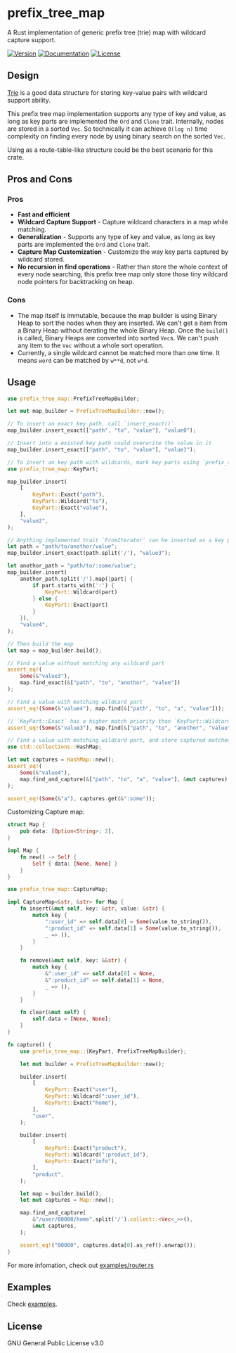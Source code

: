 # prefix_tree_map
A Rust implementation of generic prefix tree (trie) map with wildcard capture support.

[![Version](https://img.shields.io/crates/v/prefix_tree_map.svg?style=flat)](https://crates.io/crates/prefix_tree_map)
[![Documentation](https://img.shields.io/badge/docs-release-brightgreen.svg?style=flat)](https://docs.rs/prefix_tree_map)
[![License](https://img.shields.io/crates/l/prefix_tree_map.svg?style=flat)](https://github.com/EAimTY/prefix_tree_map/blob/master/LICENSE)

## Design
[Trie](https://en.wikipedia.org/wiki/Trie) is a good data structure for storing key-value pairs with wildcard support ability.

This prefix tree map implementation supports any type of key and value, as long as key parts are implemented the `Ord` and `Clone` trait. Internally, nodes are stored in a sorted `Vec`. So technically it can achieve `O(log n)` time complexity on finding every node by using binary search on the sorted `Vec`.

Using as a route-table-like structure could be the best scenario for this crate.

## Pros and Cons

### Pros
- **Fast and efficient**
- **Wildcard Capture Support** - Capture wildcard characters in a map while matching.
- **Generalization** - Supports any type of key and value, as long as key parts are implemented the `Ord` and `Clone` trait.
- **Capture Map Customization** - Customize the way key parts captured by wildcard stored.
- **No recursion in find operations** - Rather than store the whole context of every node searching, this prefix tree map only store those tiny wildcard node pointers for backtracking on heap.

### Cons
- The map itself is immutable, because the map builder is using Binary Heap to sort the nodes when they are inserted. We can't get a item from a Binary Heap without iterating the whole Binary Heap. Once the `build()` is called, Binary Heaps are converted into sorted `Vec`s. We can't push any item to the `Vec` without a whole sort operation.
- Currently, a single wildcard cannot be matched more than one time. It means `word` can be matched by `w**d`, not `w*d`.

## Usage
```rust
use prefix_tree_map::PrefixTreeMapBuilder;

let mut map_builder = PrefixTreeMapBuilder::new();

// To insert an exact key path, call `insert_exact()`
map_builder.insert_exact(["path", "to", "value"], "value0");

// Insert into a existed key path could overwrite the value in it
map_builder.insert_exact(["path", "to", "value"], "value1");

// To insert an key path with wildcards, mark key parts using `prefix_tree_map::KeyPart` and call `insert()`
use prefix_tree_map::KeyPart;

map_builder.insert(
    [
        KeyPart::Exact("path"),
        KeyPart::Wildcard("to"),
        KeyPart::Exact("value"),
    ],
    "value2",
);

// Anything implemented trait `FromIterator` can be inserted as a key path:
let path = "path/to/anothor/value";
map_builder.insert_exact(path.split('/'), "value3");

let anothor_path = "path/to/:some/value";
map_builder.insert(
    anothor_path.split('/').map(|part| {
        if part.starts_with(':') {
            KeyPart::Wildcard(part)
        } else {
            KeyPart::Exact(part)
        }
    }),
    "value4",
);

// Then build the map
let map = map_builder.build();

// Find a value without matching any wildcard part
assert_eq!(
    Some(&"value3"),
    map.find_exact(&["path", "to", "anothor", "value"])
);

// Find a value with matching wildcard part
assert_eq!(Some(&"value4"), map.find(&["path", "to", "a", "value"]));

// `KeyPart::Exact` has a higher match priority than `KeyPart::Wildcard`
assert_eq!(Some(&"value3"), map.find(&["path", "to", "anothor", "value"]));

// Find a value with matching wildcard part, and store captured matched wildcard parts in a map
use std::collections::HashMap;

let mut captures = HashMap::new();
assert_eq!(
    Some(&"value4"),
    map.find_and_capture(&["path", "to", "a", "value"], &mut captures)
);

assert_eq!(Some(&"a"), captures.get(&":some"));
```

Customizing Capture map:
```rust
struct Map {
    pub data: [Option<String>; 2],
}

impl Map {
    fn new() -> Self {
        Self { data: [None, None] }
    }
}

use prefix_tree_map::CaptureMap;

impl CaptureMap<&str, &str> for Map {
    fn insert(&mut self, key: &str, value: &str) {
        match key {
            ":user_id" => self.data[0] = Some(value.to_string()),
            ":product_id" => self.data[1] = Some(value.to_string()),
            _ => (),
        }
    }

    fn remove(&mut self, key: &&str) {
        match key {
            &":user_id" => self.data[0] = None,
            &":product_id" => self.data[1] = None,
            _ => (),
        }
    }

    fn clear(&mut self) {
        self.data = [None, None];
    }
}

fn capture() {
    use prefix_tree_map::{KeyPart, PrefixTreeMapBuilder};

    let mut builder = PrefixTreeMapBuilder::new();

    builder.insert(
        [
            KeyPart::Exact("user"),
            KeyPart::Wildcard(":user_id"),
            KeyPart::Exact("home"),
        ],
        "user",
    );

    builder.insert(
        [
            KeyPart::Exact("product"),
            KeyPart::Wildcard(":product_id"),
            KeyPart::Exact("info"),
        ],
        "product",
    );

    let map = builder.build();
    let mut captures = Map::new();

    map.find_and_capture(
        &"/user/00000/home".split('/').collect::<Vec<_>>(),
        &mut captures,
    );

    assert_eq!("00000", captures.data[0].as_ref().unwrap());
}
```

For more infomation, check out [examples/router.rs](https://github.com/EAimTY/prefix_tree_map/blob/master/examples/router.rs)

## Examples

Check [examples](https://github.com/EAimTY/prefix_tree_map/tree/master/examples).

## License
GNU General Public License v3.0
